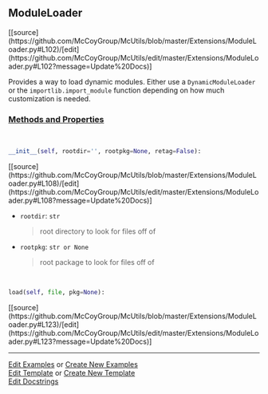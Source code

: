 ## <a id="McUtils.Extensions.ModuleLoader.ModuleLoader">ModuleLoader</a> 
<div class="docs-source-link" markdown="1">
[[source](https://github.com/McCoyGroup/McUtils/blob/master/Extensions/ModuleLoader.py#L102)/[edit](https://github.com/McCoyGroup/McUtils/edit/master/Extensions/ModuleLoader.py#L102?message=Update%20Docs)]
</div>

Provides a way to load dynamic modules.
Either use a `DynamicModuleLoader` or the `importlib.import_module` function
depending on how much customization is needed.

<div class="collapsible-section">
 <div class="collapsible-section collapsible-section-header" markdown="1">
 
### <a class="collapse-link" data-toggle="collapse" href="#methods">Methods and Properties</a> <a class="float-right" data-toggle="collapse" href="#methods"><i class="fa fa-chevron-down"></i></a>

 </div>
 <div class="collapsible-section collapsible-section-body collapse" id="methods" markdown="1">

<a id="McUtils.Extensions.ModuleLoader.ModuleLoader.__init__" class="docs-object-method">&nbsp;</a> 
```python
__init__(self, rootdir='', rootpkg=None, retag=False): 
```
<div class="docs-source-link" markdown="1">
[[source](https://github.com/McCoyGroup/McUtils/blob/master/Extensions/ModuleLoader.py#L108)/[edit](https://github.com/McCoyGroup/McUtils/edit/master/Extensions/ModuleLoader.py#L108?message=Update%20Docs)]
</div>


- `rootdir`: `str`
    >root directory to look for files off of
- `rootpkg`: `str or None`
    >root package to look for files off of

<a id="McUtils.Extensions.ModuleLoader.ModuleLoader.load" class="docs-object-method">&nbsp;</a> 
```python
load(self, file, pkg=None): 
```
<div class="docs-source-link" markdown="1">
[[source](https://github.com/McCoyGroup/McUtils/blob/master/Extensions/ModuleLoader.py#L123)/[edit](https://github.com/McCoyGroup/McUtils/edit/master/Extensions/ModuleLoader.py#L123?message=Update%20Docs)]
</div>

 </div>
</div>




___

[Edit Examples](https://github.com/McCoyGroup/McUtils/edit/gh-pages/ci/examples/McUtils/Extensions/ModuleLoader/ModuleLoader.md) or 
[Create New Examples](https://github.com/McCoyGroup/McUtils/new/gh-pages/?filename=ci/examples/McUtils/Extensions/ModuleLoader/ModuleLoader.md) <br/>
[Edit Template](https://github.com/McCoyGroup/McUtils/edit/gh-pages/ci/docs/McUtils/Extensions/ModuleLoader/ModuleLoader.md) or 
[Create New Template](https://github.com/McCoyGroup/McUtils/new/gh-pages/?filename=ci/docs/templates/McUtils/Extensions/ModuleLoader/ModuleLoader.md) <br/>
[Edit Docstrings](https://github.com/McCoyGroup/McUtils/edit/master/Extensions/ModuleLoader.py#L102?message=Update%20Docs)